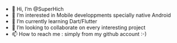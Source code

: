 - 👋 Hi, I’m @SuperHich
- 👀 I’m interested in Mobile developpments specially native Android
- 🌱 I’m currently learning Dart/Flutter
- 💞️ I’m looking to collaborate on every interesting project
- 📫 How to reach me : simply from my github account :-)

<!---
SuperHich/SuperHich is a ✨ special ✨ repository because its `README.md` (this file) appears on your GitHub profile.
You can click the Preview link to take a look at your changes.
--->

